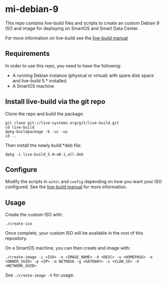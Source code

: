 # mi-debian-9

This repo contains live-build files and scripts to create an custom Debian 9
ISO and image for deploying on SmartOS and Smart Data Center.

For more information on live-build see the [live-build manual](http://live.debian.net/manual/current/index.en.html)

## Requirements

In order to use this repo, you need to have the following:

 * A running Debian instance (physical or virtual) with spare disk space and  live-build 5.* installed.
 * A SmartOS machine

 
## Install live-build via the git repo

Clone the repo and build the package:
```
git clone git://live-systems.org/git/live-build.git
cd live-build
dpkg-buildpackage -b -uc -us
cd ..
```

Then install the newly build *deb file:

```
dpkg -i live-build_5.0~a8-1_all.deb
```

## Configure

Modify the scripts in `auto\` and `config` depending on how you want your ISO configured. See the [live-build manual](http://live-systems.org/manual/stable/html/live-manual.en.html) for more information.


## Usage

Create the custom ISO with:

```
./create-iso
```
Once complete, your custom ISO will be available in the root of this repository.

On a SmartOS machine, you can then create and image with:

```
./create-image -i <ISO> -n <IMAGE_NAME> -d <DESC> -u <HOMEPAGE> -o <OWNER_UUID> -p <IP> -m NETMASK -g <GATEWAY> -v <VLAN_ID> -U <NETWORK_UUID>
```
See `./create-image -h` for usage.
